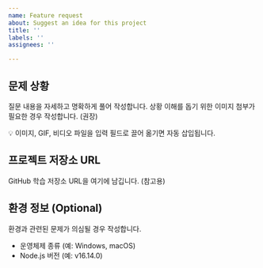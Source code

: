```yaml
---
name: Feature request
about: Suggest an idea for this project
title: ''
labels: ''
assignees: ''

---
```


## 문제 상황

질문 내용을 자세하고 명확하게 풀어 작성합니다.
상황 이해를 돕기 위한 이미지 첨부가 필요한 경우 작성합니다. (권장)

💡 이미지, GIF, 비디오 파일을 입력 필드로 끌어 옮기면 자동 삽입됩니다. 

## 프로젝트 저장소 URL

GitHub 학습 저장소 URL을 여기에 남깁니다. (참고용)

## 환경 정보 (Optional)

환경과 관련된 문제가 의심될 경우 작성합니다.

- 운영체제 종류 (예: Windows, macOS)
- Node.js 버전 (예: v16.14.0)
